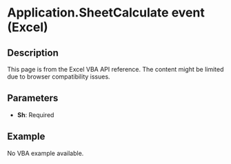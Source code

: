 # Application.SheetCalculate event (Excel)

## Description
This page is from the Excel VBA API reference. The content might be limited due to browser compatibility issues.

## Parameters
- **Sh**: Required

## Example
No VBA example available.
